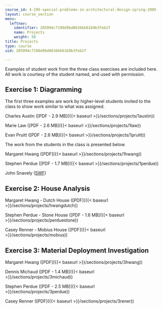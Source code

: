 ```yaml
---
course_id: 4-195-special-problems-in-architectural-design-spring-2005
layout: course_section
menu:
  leftnav:
    identifier: 205994c7198d9bd8636bb61b9b3feb2f
    name: Projects
    weight: 50
title: Projects
type: course
uid: 205994c7198d9bd8636bb61b9b3feb2f

---
```


Examples of student work from the three class exercises are included here. All work is courtesy of the student named, and used with permission.

Exercise 1: Diagramming
-----------------------

The first three examples are work by higher-level students invited to the class to show work similar to what was assigned.

Charles Austin ([PDF - 2.9 MB]({{< baseurl >}}/sections/projects/1austin))

Marie Law ([PDF - 2.6 MB]({{< baseurl >}}/sections/projects/1law))

Evan Pruitt ([PDF - 2.6 MB]({{< baseurl >}}/sections/projects/1pruitt))

The work from the students in the class is presented below.

Margaret Hwang ([PDF]({{< baseurl >}}/sections/projects/1hwang))

Stephen Perdue ([PDF - 1.7 MB]({{< baseurl >}}/sections/projects/1perdue))

John Snavely ([SWF](/ans7870/4/4.195/s05/projects/alexpresentation.swf))

Exercise 2: House Analysis
--------------------------

Margaret Hwang - Dutch House ([PDF]({{< baseurl >}}/sections/projects/hwangdutch))

Stephen Perdue - Stone House ([PDF - 1.6 MB]({{< baseurl >}}/sections/projects/perduestone))

Casey Renner - Mobius House ([PDF]({{< baseurl >}}/sections/projects/mobius))

Exercise 3: Material Deployment Investigation
---------------------------------------------

Margaret Hwang ([PDF]({{< baseurl >}}/sections/projects/3hwang))

Dennis Michaud ([PDF - 1.4 MB]({{< baseurl >}}/sections/projects/3michaud))

Stephen Perdue ([PDF - 2.5 MB]({{< baseurl >}}/sections/projects/3perdue))

Casey Renner ([PDF]({{< baseurl >}}/sections/projects/3rener))